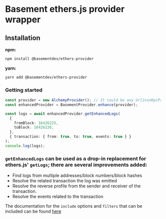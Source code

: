 # Basement ethers.js provider wrapper

## Installation

**npm:**

```bash
npm install @basementdev/ethers-provider
```

**yarn:**

```bash
yarn add @basementdev/ethers-provider
```

### Getting started

```typescript
const provider = new AlchemyProvider(); // It could be any UrlJsonRpcProvider provider
const enhancedProvider = BasementProvider.enhance(provider);

const logs = await enhancedProvider.getEnhancedLogs(
  {
    fromBlock: 16426225,
    toBlock: 16426226,
  },
  { transaction: { from: true, to: true, events: true } }
);
console.log(logs);
```

### `getEnhancedLogs` can be used as a drop-in replacement for ethers.js' `getLogs`; there are several improvements added:

- Find logs from multiple addresses/block numbers/block hashes
- Resolve the related transaction the log was emitted
- Resolve the reverse profile from the sender and receiver of the transaction.
- Resolve the events related to the transaction

The documentation for the `include` options and `filters` that can be included can be found [here](https://docs.basement.dev/sdk#transactionlogs)
